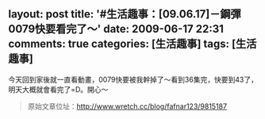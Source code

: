 layout: post
title: '#生活趣事：[09.06.17]－鋼彈0079快要看完了～'
date: 2009-06-17 22:31
comments: true
categories: [生活趣事]
tags: [生活趣事]
---
今天回到家後就一直看動畫，0079快要被我幹掉了～看到36集完，快要到43了，明天大概就會看完了=D。開心～

> 原始文章位址：http://www.wretch.cc/blog/fafnar123/9815187